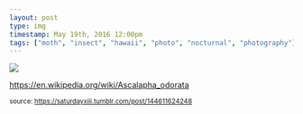 ```yaml
---
layout: post
type: img
timestamp: May 19th, 2016 12:00pm
tags: ["moth", "insect", "hawaii", "photo", "nocturnal", "photography"]
---
```

<img src="https://saturdayxiii.github.io/media/144611624248.jpg"/>

<a href="https://en.wikipedia.org/wiki/Ascalapha_odorata" target="_blank">https://en.wikipedia.org/wiki/Ascalapha_odorata</a><br/>
 
  
<small>source: https://saturdayxiii.tumblr.com/post/144611624248</small>